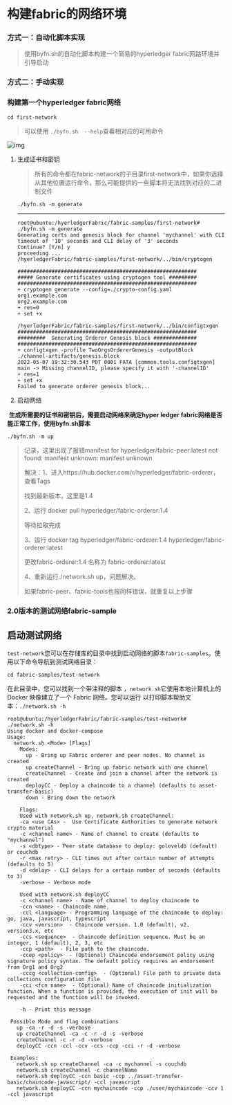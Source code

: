 # 构建fabric的网络环境

### 方式一：自动化脚本实现

> 使用byfn.sh的自动化脚本构建一个简易的hyperledger fabric网路环境并引导启动

### 方式二：手动实现





### 构建第一个hyperledger fabric网络

```
cd first-network
```

> 可以使用	`./byfn.sh  --help`查看相对应的可用命令

![img](https://s2.loli.net/2022/05/07/btp8VAzRSrPYIJO.jpg)

1. 生成证书和密钥

   > 所有的命令都在fabric-network的子目录first-network中，如果你选择从其他位置运行命令，那么可能提供的一些脚本将无法找到对应的二进制文件

   ```
   ./byfn.sh -m generate
   ```

   ---

   ```shell
   root@ubuntu:/hyerledgerFabric/fabric-samples/first-network# ./byfn.sh -m generate
   Generating certs and genesis block for channel 'mychannel' with CLI timeout of '10' seconds and CLI delay of '3' seconds
   Continue? [Y/n] y
   proceeding ...
   /hyerledgerFabric/fabric-samples/first-network/../bin/cryptogen
   
   ##########################################################
   ##### Generate certificates using cryptogen tool #########
   ##########################################################
   + cryptogen generate --config=./crypto-config.yaml
   org1.example.com
   org2.example.com
   + res=0
   + set +x
   
   /hyerledgerFabric/fabric-samples/first-network/../bin/configtxgen
   ##########################################################
   #########  Generating Orderer Genesis block ##############
   ##########################################################
   + configtxgen -profile TwoOrgsOrdererGenesis -outputBlock ./channel-artifacts/genesis.block
   2022-05-07 19:32:30.543 PDT 0001 FATA [common.tools.configtxgen] main -> Missing channelID, please specify it with '-channelID'
   + res=1
   + set +x
   Failed to generate orderer genesis block...
   ```

   

2. 启动网络

​	**生成所需要的证书和密钥后，需要启动网络来确定hyper ledger fabric网络是否能正常工作，使用byfn.sh脚本**

```
./byfn.sh -m up
```

> 记录，这里出现了报错manifest for hyperledger/fabric-peer:latest not found: manifest unknown: manifest unknown
>
> 解决：1、进入https://hub.docker.com/r/hyperledger/fabric-orderer，查看Tags
>
> 找到最新版本，这里是1.4
>
> 2、运行 docker pull hyperledger/fabric-orderer:1.4
>
> 等待拉取完成
>
> 3、运行 docker tag hyperledger/fabric-orderer:1.4 hyperledger/fabric-orderer:latest
>
> 更改fabric-orderer:1.4 名称为 fabric-orderer:latest
>
> 4、重新运行./network.sh up，问题解决。
>
> 如果fabric-peer、fabric-tools也报同样错误，就重复以上步骤



### 2.0版本的测试网络fabric-sample

## 启动测试网络

`test-network`您可以在存储库的目录中找到启动网络的脚本`fabric-samples`。使用以下命令导航到测试网络目录：

```
cd fabric-samples/test-network
```

在此目录中，您可以找到一个带注释的脚本 ，`network.sh`它使用本地计算机上的 Docker 映像建立了一个 Fabric 网络。您可以运行 以打印脚本帮助文本：`./network.sh -h`

```shell
root@ubuntu:/hyerledgerFabric/fabric-samples/test-network# ./network.sh -h
Using docker and docker-compose
Usage: 
  network.sh <Mode> [Flags]
    Modes:
      up - Bring up Fabric orderer and peer nodes. No channel is created
      up createChannel - Bring up fabric network with one channel
      createChannel - Create and join a channel after the network is created
      deployCC - Deploy a chaincode to a channel (defaults to asset-transfer-basic)
      down - Bring down the network

    Flags:
    Used with network.sh up, network.sh createChannel:
    -ca <use CAs> -  Use Certificate Authorities to generate network crypto material
    -c <channel name> - Name of channel to create (defaults to "mychannel")
    -s <dbtype> - Peer state database to deploy: goleveldb (default) or couchdb
    -r <max retry> - CLI times out after certain number of attempts (defaults to 5)
    -d <delay> - CLI delays for a certain number of seconds (defaults to 3)
    -verbose - Verbose mode

    Used with network.sh deployCC
    -c <channel name> - Name of channel to deploy chaincode to
    -ccn <name> - Chaincode name.
    -ccl <language> - Programming language of the chaincode to deploy: go, java, javascript, typescript
    -ccv <version>  - Chaincode version. 1.0 (default), v2, version3.x, etc
    -ccs <sequence>  - Chaincode definition sequence. Must be an integer, 1 (default), 2, 3, etc
    -ccp <path>  - File path to the chaincode.
    -ccep <policy>  - (Optional) Chaincode endorsement policy using signature policy syntax. The default policy requires an endorsement from Org1 and Org2
    -cccg <collection-config>  - (Optional) File path to private data collections configuration file
    -cci <fcn name>  - (Optional) Name of chaincode initialization function. When a function is provided, the execution of init will be requested and the function will be invoked.

    -h - Print this message

 Possible Mode and flag combinations
   up -ca -r -d -s -verbose
   up createChannel -ca -c -r -d -s -verbose
   createChannel -c -r -d -verbose
   deployCC -ccn -ccl -ccv -ccs -ccp -cci -r -d -verbose

 Examples:
   network.sh up createChannel -ca -c mychannel -s couchdb
   network.sh createChannel -c channelName
   network.sh deployCC -ccn basic -ccp ../asset-transfer-basic/chaincode-javascript/ -ccl javascript
   network.sh deployCC -ccn mychaincode -ccp ./user/mychaincode -ccv 1 -ccl javascript
```

